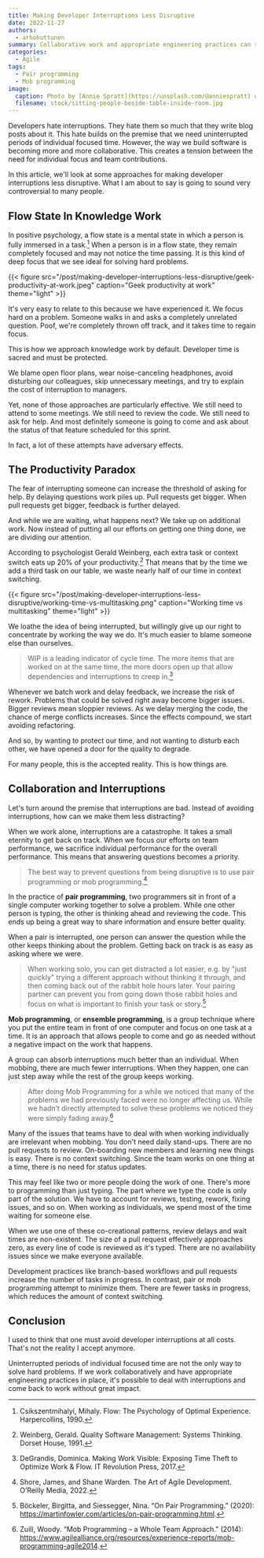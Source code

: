 ```yaml
---
title: Making Developer Interruptions Less Disruptive
date: 2022-11-27
authors:
  - arhohuttunen
summary: Collaborative work and appropriate engineering practices can reduce developer interruptions and make them less disruptive.
categories:
  - Agile
tags:
  - Pair programming
  - Mob programming
image:
  caption: Photo by [Annie Spratt](https://unsplash.com/@anniespratt) on Unsplash
  filename: stock/sitting-people-beside-table-inside-room.jpg
---
```


Developers hate interruptions. They hate them so much that they write blog posts about it. This hate builds on the premise that we need uninterrupted periods of individual focused time. However, the way we build software is becoming more and more collaborative. This creates a tension between the need for individual focus and team contributions.

In this article, we'll look at some approaches for making developer interruptions less disruptive. What I am about to say is going to sound very controversial to many people.

## Flow State In Knowledge Work

In positive psychology, a flow state is a mental state in which a person is fully immersed in a task.[^1] When a person is in a flow state, they remain completely focused and may not notice the time passing. It is this kind of deep focus that we see ideal for solving hard problems.

{{< figure src="/post/making-developer-interruptions-less-disruptive/geek-productivity-at-work.jpeg" caption="Geek productivity at work" theme="light" >}}

It's very easy to relate to this because we have experienced it. We focus hard on a problem. Someone walks in and asks a completely unrelated question. Poof, we're completely thrown off track, and it takes time to regain focus.

This is how we approach knowledge work by default. Developer time is sacred and must be protected.

We blame open floor plans, wear noise-canceling headphones, avoid disturbing our colleagues, skip unnecessary meetings, and try to explain the cost of interruption to managers.

Yet, none of those approaches are particularly effective. We still need to attend to some meetings. We still need to review the code. We still need to ask for help. And most definitely someone is going to come and ask about the status of that feature scheduled for this sprint.

In fact, a lot of these attempts have adversary effects.

## The Productivity Paradox

The fear of interrupting someone can increase the threshold of asking for help. By delaying questions work piles up. Pull requests get bigger. When pull requests get bigger, feedback is further delayed.

And while we are waiting, what happens next? We take up on additional work. Now instead of putting all our efforts on getting one thing done, we are dividing our attention.

According to psychologist Gerald Weinberg, each extra task or context switch eats up 20% of your productivity.[^2] That means that by the time we add a third task on our table, we waste nearly half of our time in context switching.

{{< figure src="/post/making-developer-interruptions-less-disruptive/working-time-vs-multitasking.png" caption="Working time vs multitasking" theme="light" >}}

We loathe the idea of being interrupted, but willingly give up our right to concentrate by working the way we do. It's much easier to blame someone else than ourselves.

> WIP is a leading indicator of cycle time. The more items that are worked on at the same time, the more doors open up that allow dependencies and interruptions to creep in.[^3]

Whenever we batch work and delay feedback, we increase the risk of rework. Problems that could be solved right away become bigger issues. Bigger reviews mean sloppier reviews. As we delay merging the code, the chance of merge conflicts increases. Since the effects compound, we start avoiding refactoring.

And so, by wanting to protect our time, and not wanting to disturb each other, we have opened a door for the quality to degrade.

For many people, this is the accepted reality. This is how things are.

## Collaboration and Interruptions

Let's turn around the premise that interruptions are bad. Instead of avoiding interruptions, how can we make them less distracting?

When we work alone, interruptions are a catastrophe. It takes a small eternity to get back on track. When we focus our efforts on team performance, we sacrifice individual performance for the overall performance. This means that answering questions becomes a priority.

> The best way to prevent questions from being disruptive is to use pair programming or mob programming.[^4]

In the practice of **pair programming**, two programmers sit in front of a single computer working together to solve a problem. While one other person is typing, the other is thinking ahead and reviewing the code. This ends up being a great way to share information and ensure better quality.

When a pair is interrupted, one person can answer the question while the other keeps thinking about the problem. Getting back on track is as easy as asking where we were.

> When working solo, you can get distracted a lot easier, e.g. by "just quickly" trying a different approach without thinking it through, and then coming back out of the rabbit hole hours later. Your pairing partner can prevent you from going down those rabbit holes and focus on what is important to finish your task or story.[^5]

**Mob programming**, or **ensemble programming**, is a group technique where you put the entire team in front of one computer and focus on one task at a time. It is an approach that allows people to come and go as needed without a negative impact on the work that happens.

A group can absorb interruptions much better than an individual. When mobbing, there are much fewer interruptions. When they happen, one can just step away while the rest of the group keeps working.

> After doing Mob Programming for a while we noticed that many of the problems we had previously faced were no longer affecting us. While we hadn’t directly attempted to solve these problems we noticed they were simply fading away.[^6]

Many of the issues that teams have to deal with when working individually are irrelevant when mobbing. You don't need daily stand-ups. There are no pull requests to review. On-boarding new members and learning new things is easy. There is no context switching. Since the team works on one thing at a time, there is no need for status updates.

This may feel like two or more people doing the work of one. There's more to programming than just typing. The part where we type the code is only part of the solution. We have to account for reviews, testing, rework, fixing issues, and so on. When working as individuals, we spend most of the time waiting for someone else.

When we use one of these co-creational patterns, review delays and wait times are non-existent. The size of a pull request effectively approaches zero, as every line of code is reviewed as it's typed. There are no availability issues since we make everyone available.

Development practices like branch-based workflows and pull requests increase the number of tasks in progress. In contrast, pair or mob programming attempt to minimize them. There are fewer tasks in progress, which reduces the amount of context switching.

## Conclusion

I used to think that one must avoid developer interruptions at all costs. That's not the reality I accept anymore.

Uninterrupted periods of individual focused time are not the only way to solve hard problems. If we work collaboratively and have appropriate engineering practices in place, it's possible to deal with interruptions and come back to work without great impact. 

[^1]: Csikszentmihalyi, Mihaly. Flow: The Psychology of Optimal Experience. Harpercollins, 1990.
[^2]: Weinberg, Gerald. Quality Software Management: Systems Thinking. Dorset House, 1991.
[^3]: DeGrandis, Dominica. Making Work Visible: Exposing Time Theft to Optimize Work & Flow. IT Revolution Press, 2017.
[^4]: Shore, James, and Shane Warden. The Art of Agile Development. O’Reilly Media, 2022.
[^5]: Böckeler, Birgitta, and Siessegger, Nina. “On Pair Programming.” (2020): https://martinfowler.com/articles/on-pair-programming.html.
[^6]: Zuill, Woody. “Mob Programming – a Whole Team Approach.” (2014): https://www.agilealliance.org/resources/experience-reports/mob-programming-agile2014.
